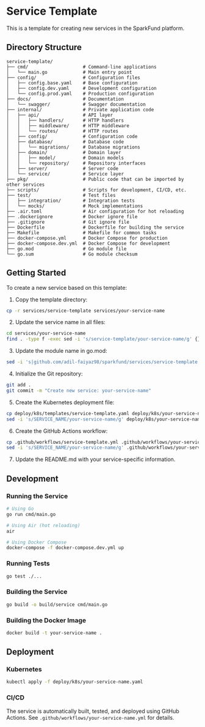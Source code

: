 # Service Template

This is a template for creating new services in the SparkFund platform.

## Directory Structure

```
service-template/
├── cmd/                    # Command-line applications
│   └── main.go             # Main entry point
├── config/                 # Configuration files
│   ├── config.base.yaml    # Base configuration
│   ├── config.dev.yaml     # Development configuration
│   └── config.prod.yaml    # Production configuration
├── docs/                   # Documentation
│   └── swagger/            # Swagger documentation
├── internal/               # Private application code
│   ├── api/                # API layer
│   │   ├── handlers/       # HTTP handlers
│   │   ├── middleware/     # HTTP middleware
│   │   └── routes/         # HTTP routes
│   ├── config/             # Configuration code
│   ├── database/           # Database code
│   │   └── migrations/     # Database migrations
│   ├── domain/             # Domain layer
│   │   ├── model/          # Domain models
│   │   └── repository/     # Repository interfaces
│   ├── server/             # Server code
│   └── service/            # Service layer
├── pkg/                    # Public code that can be imported by other services
├── scripts/                # Scripts for development, CI/CD, etc.
├── test/                   # Test files
│   ├── integration/        # Integration tests
│   └── mocks/              # Mock implementations
├── .air.toml               # Air configuration for hot reloading
├── .dockerignore           # Docker ignore file
├── .gitignore              # Git ignore file
├── Dockerfile              # Dockerfile for building the service
├── Makefile                # Makefile for common tasks
├── docker-compose.yml      # Docker Compose for production
├── docker-compose.dev.yml  # Docker Compose for development
├── go.mod                  # Go module file
└── go.sum                  # Go module checksum
```

## Getting Started

To create a new service based on this template:

1. Copy the template directory:

```bash
cp -r services/service-template services/your-service-name
```

2. Update the service name in all files:

```bash
cd services/your-service-name
find . -type f -exec sed -i 's/service-template/your-service-name/g' {} \;
```

3. Update the module name in go.mod:

```bash
sed -i 's|github.com/adil-faiyaz98/sparkfund/services/service-template|github.com/adil-faiyaz98/sparkfund/services/your-service-name|g' go.mod
```

4. Initialize the Git repository:

```bash
git add .
git commit -m "Create new service: your-service-name"
```

5. Create the Kubernetes deployment file:

```bash
cp deploy/k8s/templates/service-template.yaml deploy/k8s/your-service-name.yaml
sed -i 's/SERVICE_NAME/your-service-name/g' deploy/k8s/your-service-name.yaml
```

6. Create the GitHub Actions workflow:

```bash
cp .github/workflows/service-template.yml .github/workflows/your-service-name.yml
sed -i 's/SERVICE_NAME/your-service-name/g' .github/workflows/your-service-name.yml
```

7. Update the README.md with your service-specific information.

## Development

### Running the Service

```bash
# Using Go
go run cmd/main.go

# Using Air (hot reloading)
air

# Using Docker Compose
docker-compose -f docker-compose.dev.yml up
```

### Running Tests

```bash
go test ./...
```

### Building the Service

```bash
go build -o build/service cmd/main.go
```

### Building the Docker Image

```bash
docker build -t your-service-name .
```

## Deployment

### Kubernetes

```bash
kubectl apply -f deploy/k8s/your-service-name.yaml
```

### CI/CD

The service is automatically built, tested, and deployed using GitHub Actions. See `.github/workflows/your-service-name.yml` for details.
